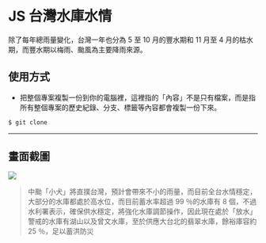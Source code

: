 # JS 台灣水庫水情

除了每年總雨量變化，台灣一年也分為 5 至 10 月的豐水期和 11 月至 4 月的枯水期，而豐水期以梅雨、颱風為主要降雨來源。

## 使用方式
- 把整個專案複製一份到你的電腦裡，這裡指的「內容」不是只有檔案，而是指所有整個專案的歷史紀錄、分支、標籤等內容都會複製一份下來。
```sh
$ git clone
```

----

## 畫面截圖
![](https://i.imgur.com/yPFqAYW.png)
> 中颱「小犬」將直撲台灣，預計會帶來不小的雨量，而目前全台水情穩定，大部分的水庫都處於高水位，而目前蓄水率超過 99 ％的水庫有 8 個，不過水利署表示，確保供水穩定，將強化水庫調節操作，因此現在處於「放水」警戒的水庫有湖山以及曾文水庫，至於供應大台北的翡翠水庫，餘裕庫容約 25 ％，足以蓄洪防災
